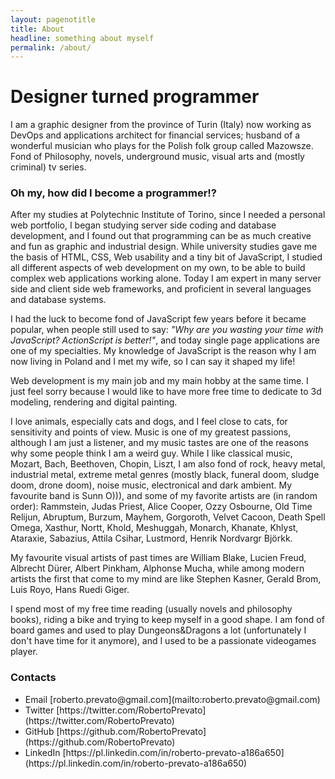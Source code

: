 ```yaml
---
layout: pagenotitle
title: About
headline: something about myself
permalink: /about/
---
```


# Designer turned programmer

I am a graphic designer from the province of Turin (Italy) now working as DevOps and applications architect for financial services; husband of a wonderful musician who plays for the Polish folk group called Mazowsze. Fond of Philosophy, novels, underground music, visual arts and (mostly criminal) tv series. 

### Oh my, how did I become a programmer!?

After my studies at Polytechnic Institute of Torino, since I needed a personal web portfolio, I began studying server side coding and database development, and I found out that programming can be as much creative and fun as graphic and industrial design. While university studies gave me the basis of HTML, CSS, Web usability and a tiny bit of JavaScript, I studied all different aspects of web development on my own, to be able to build complex web applications working alone. Today I am expert in many server side and client side web frameworks, and proficient in several languages and database systems.

I had the luck to become fond of JavaScript few years before it became popular, when people still used to say: *"Why are you wasting your time with JavaScript? ActionScript is better!"*, and today single page applications are one of my specialties.
My knowledge of JavaScript is the reason why I am now living in Poland and I met my wife, so I can say it shaped my life!

Web development is my main job and my main hobby at the same time. I just feel sorry because I would like to have more free time to dedicate to 3d modeling, rendering and digital painting.

I love animals, especially cats and dogs, and I feel close to cats, for sensitivity and points of view.
Music is one of my greatest passions, although I am just a listener, and my music tastes are one of the reasons why some people think I am a weird guy. While I like classical music, Mozart, Bach, Beethoven, Chopin, Liszt, I am also fond of rock, heavy metal, industrial metal, extreme metal genres (mostly black, funeral doom, sludge doom, drone doom), noise music, electronical and dark ambient. My favourite band is Sunn O))), and some of my favorite artists are (in random order): Rammstein, Judas Priest, Alice Cooper, Ozzy Osbourne, Old Time Relijun, Abruptum, Burzum, Mayhem, Gorgoroth, Velvet Cacoon, Death Spell Omega, Xasthur, Nortt, Khold, Meshuggah, Monarch, Khanate, Khlyst, Ataraxie, Sabazius, Attila Csihar, Lustmord, Henrik Nordvargr Björkk.

My favourite visual artists of past times are William Blake, Lucien Freud, Albrecht Dürer, Albert Pinkham, Alphonse Mucha, while among modern artists the first that come to my mind are like Stephen Kasner, Gerald Brom, Luis Royo, Hans Ruedi Giger.

I spend most of my free time reading (usually novels and philosophy books), riding a bike and trying to keep myself in a good shape.
I am fond of board games and used to play Dungeons&Dragons a lot (unfortunately I don't have time for it anymore), and I used to be a passionate videogames player.

### Contacts

<ul>
  <li>Email [roberto.prevato@gmail.com](mailto:roberto.prevato@gmail.com)</li>
  <li>Twitter [https://twitter.com/RobertoPrevato](https://twitter.com/RobertoPrevato)</li>
  <li>GitHub [https://github.com/RobertoPrevato](https://github.com/RobertoPrevato)</li>
  <li>LinkedIn [https://pl.linkedin.com/in/roberto-prevato-a186a650](https://pl.linkedin.com/in/roberto-prevato-a186a650)</li>
</ul>


